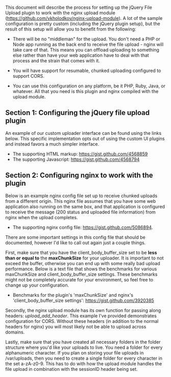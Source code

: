 This document will describe the process for setting up the jQuery File Upload plugin to work with the nginx upload module (https://github.com/vkholodkov/nginx-upload-module). A lot of the sample configuration is pretty custom (including the jQuery plugin setup), but the result of this setup will allow you to benefit from the following:

* There will be no "middleman" for the upload. You don't need a PHP or Node app running as the back end to receive the file upload - nginx will take care of that. This means you can offload uploading to something else rather than have your web application have to deal with that process and the strain that comes with it.

* You will have support for resumable, chunked uploading configured to support CORS.

* You can use this configuration on any platform, be it PHP, Ruby, Java, or whatever. All that you need is this plugin and nginx compiled with the upload module.

## Section 1: Configuring the jQuery file upload plugin

An example of our custom uploader interface can be found using the links below. This specific implementation opts out of using the custom UI plugins and instead favors a much simpler interface.

* The supporting HTML markup: https://gist.github.com/4568859
* The supporting Javascript: https://gist.github.com/4568794

## Section 2: Configuring nginx to work with the plugin

Below is an example nginx config file set up to receive chunked uploads from a different origin. This nginx file assumes that you have some web application also running on the same box, and that application is configured to receive the message (200 status and uploaded file information) from nginx when the upload completes.

* The supporting nginx config file: https://gist.github.com/5086894.

There are some important settings in this config file that should be documented, however I'd like to call out again just a couple things.

First, make sure that you have the client_body_buffer_size set to be **less than or equal to** the **maxChunkSize** for your uploader. It is important to not exceed the buffer, otherwise you can end up with some really bad upload performance. Below is a text file that shows the benchmarks for various maxChunkSize and client_body_buffer_size settings. These benchmarks might not be completely accurate for your environment, so feel free to change up your configuration.

* Benchmarks for the plugin's 'maxChunkSize' and nginx's 'client_body_buffer_size settings': https://gist.github.com/3920385

Secondly, the nginx upload module has its own function for passing along headers: _upload_add_header_. This example I've provided demonstrates configuration for CORS. Without these headers (in addition to the normal headers for nginx) you will most likely not be able to upload across domains.

Lastly, make sure that you have created all necessary folders in the folder structure where you'd like your uploads to live. You need a folder for every alphanumeric character. If you plan on storing your file uploads in /var/uploads, then you need to create a single folder for every character in the set a-zA-z0-9. This has to do with how the upload module handles the file upload in combination with the sessionID header being set.

